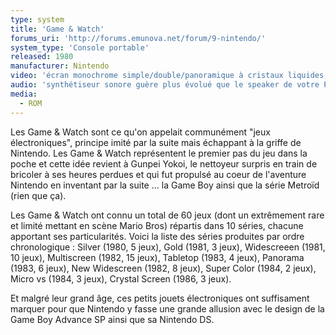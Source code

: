 ```yaml
---
type: system
title: 'Game & Watch'
forums_uri: 'http://forums.emunova.net/forum/9-nintendo/'
system_type: 'Console portable'
released: 1980
manufacturer: Nintendo
video: 'écran monochrome simple/double/panoramique à cristaux liquides, certaines séries étaient en couleurs'
audio: 'synthétiseur sonore guère plus évolué que le speaker de votre PC'
media:
  - ROM
---
```

Les Game & Watch sont ce qu'on appelait communément "jeux électroniques", principe imité par la suite mais échappant à la griffe de Nintendo.
Les Game & Watch représentent le premier pas du jeu dans la poche et cette idée revient à Gunpei Yokoi, le nettoyeur surpris en train de bricoler à ses heures perdues et qui fut propulsé au coeur de l'aventure Nintendo en inventant par la suite ... la Game Boy ainsi que la série Metroïd (rien que ça).

Les Game & Watch ont connu un total de 60 jeux (dont un extrêmement rare et limité mettant en scène Mario Bros) répartis dans 10 séries, chacune apportant ses particularités.
Voici la liste des séries produites par ordre chronologique : Silver (1980, 5 jeux), Gold (1981, 3 jeux), Widescreeen (1981, 10 jeux), Multiscreen (1982, 15 jeux), Tabletop (1983, 4 jeux), Panorama (1983, 6 jeux), New Widescreen (1982, 8 jeux), Super Color (1984, 2 jeux), Micro vs (1984, 3 jeux), Crystal Screen (1986, 3 jeux).

Et malgré leur grand âge, ces petits jouets électroniques ont suffisament marquer pour que Nintendo y fasse une grande allusion avec le design de la Game Boy Advance SP ainsi que sa Nintendo DS.